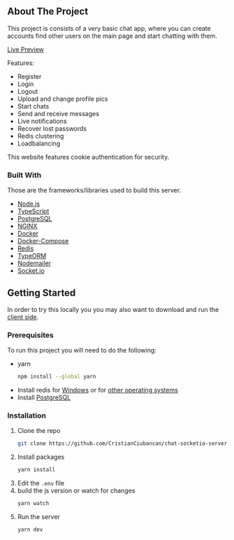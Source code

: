 <!-- ABOUT THE PROJECT -->
## About The Project

This project is consists of a very basic chat app, where you can create accounts find other users on the main page and start chatting with them.

[Live Preview](https://chatapp.happyoctopus.net/)

Features:
* Register
* Login
* Logout
* Upload and change profile pics
* Start chats
* Send and receive messages
* Live notifications
* Recover lost passwords
* Redis clustering
* Loadbalancing

This website features cookie authentication for security.



### Built With

Those are the frameworks/libraries used to build this server.

* [Node.js](https://nodejs.org/)
* [TypeScript](https://www.typescriptlang.org/)
* [PostgreSQL](https://www.postgresql.org/)
* [NGINX](https://www.nginx.com/)
* [Docker](https://www.docker.com/)
* [Docker-Compose](https://docs.docker.com/compose/)
* [Redis](https://redis.com/)
* [TypeORM](https://typeorm.io/#/)
* [Nodemailer](https://nodemailer.com/about/)
* [Socket.io](https://socket.io/)



<!-- GETTING STARTED -->
## Getting Started

In order to try this locally you you may also want to download and run the [client side](https://github.com/CristianCiubancan/chat-socketio-client).

### Prerequisites

To run this project you will need to do the following:
* yarn
  ```sh
  npm install --global yarn
  ```
* Install redis for [Windows](https://github.com/microsoftarchive/redis/releases/tag/win-3.0.504) or for [other operating systems](https://redis.io/download)
* Install [PostgreSQL](https://www.postgresql.org/download/)
  
  
### Installation

1. Clone the repo
   ```sh
   git clone https://github.com/CristianCiubancan/chat-socketio-server
   ```
2. Install packages
   ```sh
   yarn install
   ```
3. Edit the `.env` file
4. build the js version or watch for changes
   ```sh
   yarn watch
   ```
5. Run the server
   ```sh
   yarn dev
   ```
